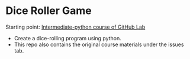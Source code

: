# Dice Roller Game

Starting point: [Intermediate-python course of GitHub Lab](https://lab.github.com/everydeveloper/intermediate-python)
- Create a dice-rolling program using python.
- This repo also contains the original course materials under the issues tab. 
